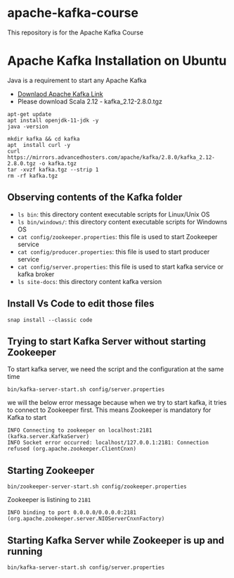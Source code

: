 
# apache-kafka-course
This repository is for the Apache Kafka Course

# Apache Kafka Installation on Ubuntu

Java is a requirement to start any Apache Kafka

- [Downlaod Apache Kafka Link](https://kafka.apache.org/downloads)
- Please download Scala 2.12  - kafka_2.12-2.8.0.tgz 

```
apt-get update
apt install openjdk-11-jdk -y
java -version

mkdir kafka && cd kafka
apt  install curl -y
curl https://mirrors.advancedhosters.com/apache/kafka/2.8.0/kafka_2.12-2.8.0.tgz -o kafka.tgz
tar -xvzf kafka.tgz --strip 1
rm -rf kafka.tgz
```

## Observing contents of the Kafka folder
- `ls bin`: this directory content executable scripts for Linux/Unix OS
- `ls bin/windows/`: this directory content executable scripts for Windowns OS
- `cat config/zookeeper.properties`: this file is used to start Zookeeper service
- `cat config/producer.properties`: this file is used to start producer service
- `cat config/server.properties`: this file is used to start kafka service or kafka broker
- `ls site-docs`: this directory content kafka version

## Install Vs Code to edit those files
```
snap install --classic code
```

## Trying to start Kafka Server without starting Zookeeper
To start kafka server, we need the script and the configuration at the same time
```
bin/kafka-server-start.sh config/server.properties
```

we will the below error message because when we try to start kafka, it tries to connect to Zookeeper first. This means Zookeeper is mandatory for Kafka to start
```
INFO Connecting to zookeeper on localhost:2181 (kafka.server.KafkaServer)
INFO Socket error occurred: localhost/127.0.0.1:2181: Connection refused (org.apache.zookeeper.ClientCnxn)
```

## Starting Zookeeper
```
bin/zookeeper-server-start.sh config/zookeeper.properties
```

Zookeeper is listining to `2181`
```
INFO binding to port 0.0.0.0/0.0.0.0:2181 (org.apache.zookeeper.server.NIOServerCnxnFactory)
```

## Starting Kafka Server while Zookeeper is up and running
```
bin/kafka-server-start.sh config/server.properties
```